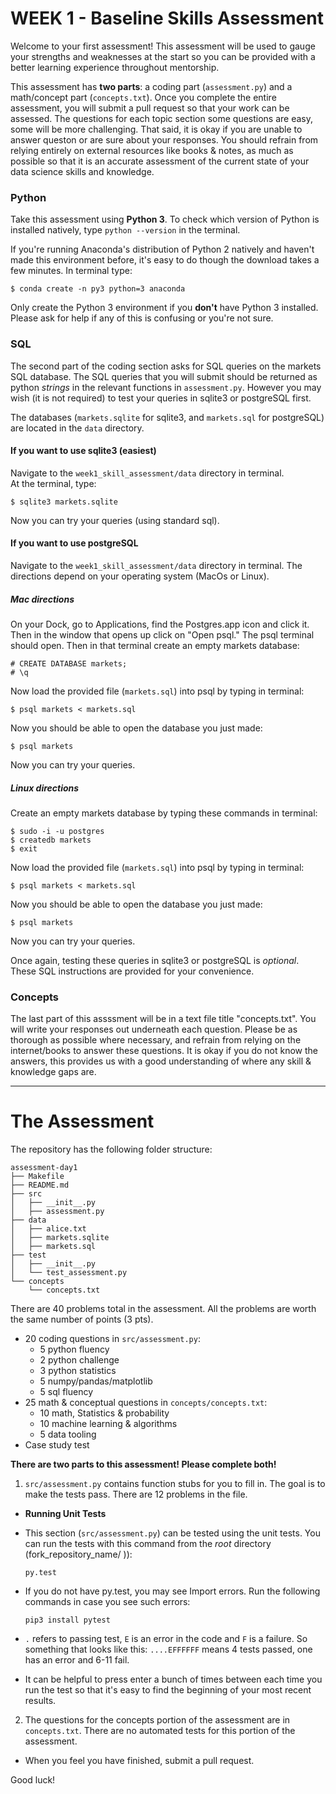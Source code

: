 # WEEK 1 - Baseline Skills Assessment


Welcome to your first assessment!  This assessment will be used to gauge your strengths and weaknesses at the start so you can be provided with a better learning experience throughout mentorship.

This assessment has **two parts**: a coding part (`assessment.py`) and a math/concept part (`concepts.txt`). Once you complete the entire assessment, you will submit a pull request so that your work can be assessed. The questions for each topic section some questions are easy, some will be more challenging. That said, it is okay if you are unable to answer queston or are sure about your responses. You should refrain from relying entirely on external resources like books & notes, as much as possible so that it is an accurate assessment of the current state of your data science skills and knowledge.


### Python
Take this assessment using  **Python 3**.  To check which version of Python is installed natively, type `python --version` in the terminal. 

If you're running Anaconda's distribution of Python 2 natively and haven't made this environment before, it's easy to do though the download takes a few minutes.  In terminal type:
```
$ conda create -n py3 python=3 anaconda
```        
Only create the Python 3 environment if you **don't** have Python 3 installed.  Please ask for help if any of this is confusing or you're not sure.  


### SQL
The second part of the coding section asks for SQL queries on the markets SQL database.  The SQL queries that you will submit should be returned as python *strings* in the relevant functions in `assessment.py`.  However you may wish (it is not required) to test your queries in sqlite3 or postgreSQL first.

The databases (`markets.sqlite` for sqlite3, and `markets.sql` for postgreSQL) are located in the `data` directory. 


#### If you want to use sqlite3 (easiest)
Navigate to the `week1_skill_assessment/data` directory in terminal.  
At the terminal, type:
```
$ sqlite3 markets.sqlite
```
Now you can try your queries (using standard sql).

#### If you want to use postgreSQL
Navigate to the `week1_skill_assessment/data` directory in terminal.
The directions depend on your operating system (MacOs or Linux). 

##### Mac directions
On your Dock, go to Applications, find the Postgres.app icon and click it.
Then in the window that opens up click on "Open psql."  The psql terminal should open.  Then in that terminal create an empty markets database:  
```
# CREATE DATABASE markets;
# \q
```
Now load the provided file (`markets.sql`) into psql by typing in terminal:
```
$ psql markets < markets.sql
```
Now you should be able to open the database you just made:
```
$ psql markets
```
Now you can try your queries.

##### Linux directions
Create an empty markets database by typing these commands in terminal: 
```
$ sudo -i -u postgres
$ createdb markets
$ exit
```
Now load the provided file (`markets.sql`) into psql by typing in terminal:
```
$ psql markets < markets.sql
```
Now you should be able to open the database you just made:
```
$ psql markets
```
Now you can try your queries.  

Once again, testing these queries in sqlite3 or postgreSQL is *optional*.  These SQL instructions are provided for your convenience.

### Concepts
The last part of this assssment will be in a text file title "concepts.txt". You will write your responses out underneath each question. Please be as thorough as possible where necessary, and refrain from relying on the internet/books to answer these questions. It is okay if you do not know the answers, this provides us with a good understanding of where any skill & knowledge gaps are. 

________________________________________________________________________________________________________________________
# The Assessment

The repository has the following folder structure:

    assessment-day1
    ├── Makefile
    ├── README.md
    ├── src
    │   ├── __init__.py
    │   ├── assessment.py
    ├── data
    │   ├── alice.txt
    │   ├── markets.sqlite
    │   ├── markets.sql
    ├── test
    │   ├── __init__.py
    │   └── test_assessment.py
    └── concepts
        └── concepts.txt

There are 40 problems total in the assessment.  All the problems are worth the same number of points (3 pts).  
- 20 coding questions in `src/assessment.py`: 
    - 5 python fluency
    - 2 python challenge
    - 3 python statistics
    - 5 numpy/pandas/matplotlib
    - 5 sql fluency
- 25 math & conceptual questions in `concepts/concepts.txt`: 
    - 10 math, Statistics & probability
    - 10 machine learning & algorithms
    - 5 data tooling
- Case study test

**There are two parts to this assessment!  Please complete both!**

1. `src/assessment.py` contains function stubs for you to fill in. The goal is to make the tests pass. There are 12 problems in the file.

 * **Running Unit Tests**

 * This section (`src/assessment.py`) can be tested using the unit tests. You can run the tests with this command from the *root* directory (fork_repository_name/ )):    

    `py.test`

 * If you do not have py.test, you may see Import errors. Run the following commands in case you see such errors:    

    `pip3 install pytest`     

 * `.` refers to passing test, `E` is an error in the code and `F` is a failure. So something that looks like this: `....EFFFFFF` means 4 tests passed, one has an error and 6-11 fail.
 * It can be helpful to press enter a bunch of times between each time you run the test so that it's easy to find the beginning of your most recent results.    


2. The questions for the concepts portion of the assessment are in `concepts.txt`.
  There are no automated tests for this portion of the assessment.

* When you feel you have finished, submit a pull request.


Good luck!
